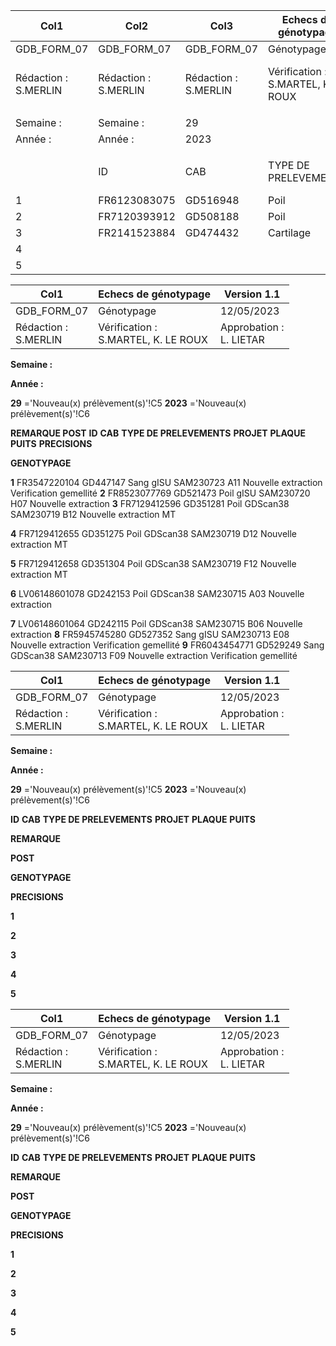 |Col1|Col2|Col3|Echecs de génotypage|Col5|Col6|Col7|Version 1.1|Col9|
|---|---|---|---|---|---|---|---|---|
|GDB_FORM_07|GDB_FORM_07|GDB_FORM_07|Génotypage|Génotypage|Génotypage|Génotypage|12/05/2023|12/05/2023|
|Rédaction :<br>S.MERLIN|Rédaction :<br>S.MERLIN|Rédaction :<br>S.MERLIN|Vérification :<br>S.MARTEL, K. LE ROUX|Vérification :<br>S.MARTEL, K. LE ROUX|Vérification :<br>S.MARTEL, K. LE ROUX|Vérification :<br>S.MARTEL, K. LE ROUX|Approbation :<br>L. LIETAR|Approbation :<br>L. LIETAR|
||||||||||
|Semaine :|Semaine :|29|||||||
|Année :|Année :|2023|||||||
||||||||||
||ID|CAB|TYPE DE PRELEVEMENTS|PROJET|PLAQUE|PUITS|REMARQUE<br>POST<br>GENOTYPAGE|PRECISIONS|
|1|FR6123083075|GD516948|Poil|ORIGEN+|SAM230720|C10|Nouveau pvt||
|2|FR7120393912|GD508188|Poil|gISU|SAM230720|H10|Nouveau pvt||
|3|FR2141523884|GD474432|Cartilage|gISU|SAM230720|H11|Nouveau pvt||
|4|||||||||
|5|||||||||

|Col1|Echecs de génotypage|Version 1.1|
|---|---|---|
|GDB_FORM_07|Génotypage|12/05/2023|
|Rédaction :<br>S.MERLIN|Vérification :<br>S.MARTEL, K. LE ROUX|Approbation :<br>L. LIETAR|


**Semaine :**

**Année :**


**29** ='Nouveau(x) prélèvement(s)'!C5
**2023** ='Nouveau(x) prélèvement(s)'!C6


**REMARQUE POST**
**ID** **CAB** **TYPE DE PRELEVEMENTS** **PROJET** **PLAQUE** **PUITS** **PRECISIONS**

**GENOTYPAGE**


**1** FR3547220104 GD447147 Sang gISU SAM230723 A11 Nouvelle extraction Verification gemellité
**2** FR8523077769 GD521473 Poil gISU SAM230720 H07 Nouvelle extraction
**3** FR7129412596 GD351281 Poil GDScan38 SAM230719 B12 Nouvelle extraction MT

**4** FR7129412655 GD351275 Poil GDScan38 SAM230719 D12 Nouvelle extraction MT

**5** FR7129412658 GD351304 Poil GDScan38 SAM230719 F12 Nouvelle extraction MT

**6** LV06148601078 GD242153 Poil GDScan38 SAM230715 A03 Nouvelle extraction

**7** LV06148601064 GD242115 Poil GDScan38 SAM230715 B06 Nouvelle extraction
**8** FR5945745280 GD527352 Sang gISU SAM230713 E08 Nouvelle extraction Verification gemellité
**9** FR6043454771 GD529249 Sang GDScan38 SAM230713 F09 Nouvelle extraction Verification gemellité

|Col1|Echecs de génotypage|Version 1.1|
|---|---|---|
|GDB_FORM_07|Génotypage|12/05/2023|
|Rédaction :<br>S.MERLIN|Vérification :<br>S.MARTEL, K. LE ROUX|Approbation :<br>L. LIETAR|


**Semaine :**

**Année :**


**29** ='Nouveau(x) prélèvement(s)'!C5
**2023** ='Nouveau(x) prélèvement(s)'!C6


**ID** **CAB** **TYPE DE PRELEVEMENTS** **PROJET** **PLAQUE** **PUITS**


**REMARQUE**

**POST**

**GENOTYPAGE**


**PRECISIONS**


**1**

**2**

**3**

**4**

**5**

|Col1|Echecs de génotypage|Version 1.1|
|---|---|---|
|GDB_FORM_07|Génotypage|12/05/2023|
|Rédaction :<br>S.MERLIN|Vérification :<br>S.MARTEL, K. LE ROUX|Approbation :<br>L. LIETAR|


**Semaine :**

**Année :**


**29** ='Nouveau(x) prélèvement(s)'!C5
**2023** ='Nouveau(x) prélèvement(s)'!C6


**ID** **CAB** **TYPE DE PRELEVEMENTS** **PROJET** **PLAQUE** **PUITS**


**REMARQUE**

**POST**

**GENOTYPAGE**


**PRECISIONS**


**1**

**2**

**3**

**4**

**5**

